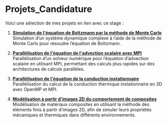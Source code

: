 # Projets_Candidature

Voici une sélection de mes projets en lien avec ce stage :

1. **[Simulation de l'équation de Boltzmann par la méthode de Monte Carlo](https://github.com/Yassineay49/Boltzmann_Monte_Carlo)**  
   Simulation d’un système dynamique complexe à l’aide de la méthode de Monte Carlo pour résoudre l’équation de Boltzmann.

2. **[Parallélisation de l'équation de l'advection scalaire avec MPI](https://github.com/Yassineay49/Projet_CHP_2A)**  
   Parallélisation d’un solveur numérique pour l’équation d’advection scalaire en utilisant MPI, permettant des calculs plus rapides sur des architectures de calculs parallèles.

3. **[Parallélisation de l'équation de la conduction instationnaire](https://github.com/Yassineay49/Calculparall_Para)**  
   Parallélisation du calcul de la conduction thermique instationnaire en 3D avec OpenMP et MPI.

4. **[Modélisation à partir d'images 2D du comportement de composites](https://github.com/Yassineay49/Elements_finis)**  
   Modélisation de matériaux composites en utilisant la méthode des éléments finis à partir d'images 2D, afin de simuler leurs propriétés mécaniques et thermiques dans différents environnements.


